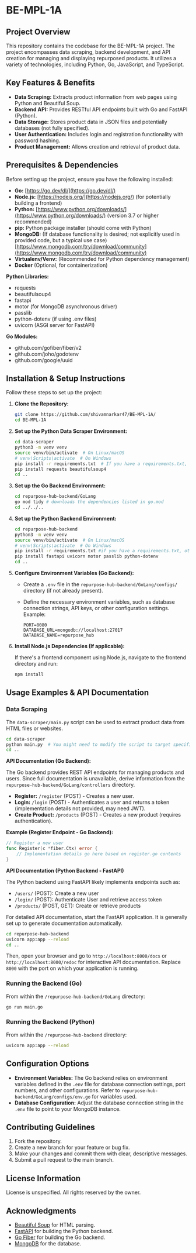 # BE-MPL-1A

## Project Overview

This repository contains the codebase for the BE-MPL-1A project. The project encompasses data scraping, backend development, and API creation for managing and displaying repurposed products. It utilizes a variety of technologies, including Python, Go, JavaScript, and TypeScript.

## Key Features & Benefits

*   **Data Scraping:** Extracts product information from web pages using Python and Beautiful Soup.
*   **Backend API:** Provides RESTful API endpoints built with Go and FastAPI (Python).
*   **Data Storage:** Stores product data in JSON files and potentially databases (not fully specified).
*   **User Authentication:** Includes login and registration functionality with password hashing.
*   **Product Management:** Allows creation and retrieval of product data.

## Prerequisites & Dependencies

Before setting up the project, ensure you have the following installed:

*   **Go:**  [https://go.dev/dl/](https://go.dev/dl/)
*   **Node.js:** [https://nodejs.org/](https://nodejs.org/) (for potentially building a frontend)
*   **Python:** [https://www.python.org/downloads/](https://www.python.org/downloads/) (version 3.7 or higher recommended)
*   **pip:** Python package installer (should come with Python)
*   **MongoDB:** (If database functionality is desired; not explicitly used in provided code, but a typical use case) [https://www.mongodb.com/try/download/community](https://www.mongodb.com/try/download/community)
*   **Virtualenv/Venv:** (Recommended for Python dependency management)
*   **Docker** (Optional, for containerization)

**Python Libraries:**

*   requests
*   beautifulsoup4
*   fastapi
*   motor (for MongoDB asynchronous driver)
*   passlib
*   python-dotenv (if using .env files)
*   uvicorn (ASGI server for FastAPI)

**Go Modules:**

*   github.com/gofiber/fiber/v2
*   github.com/joho/godotenv
*   github.com/google/uuid

## Installation & Setup Instructions

Follow these steps to set up the project:

1.  **Clone the Repository:**

    ```bash
    git clone https://github.com/shivamnarkar47/BE-MPL-1A/
    cd BE-MPL-1A
    ```

2.  **Set up the Python Data Scraper Environment:**

    ```bash
    cd data-scraper
    python3 -m venv venv
    source venv/bin/activate  # On Linux/macOS
    # venv\Scripts\activate  # On Windows
    pip install -r requirements.txt  # If you have a requirements.txt, otherwise install the packages manually:
    pip install requests beautifulsoup4
    cd ..
    ```

3.  **Set up the Go Backend Environment:**

    ```bash
    cd repurpose-hub-backend/GoLang
    go mod tidy # downloads the dependencies listed in go.mod
    cd ../../..
    ```

4.  **Set up the Python Backend Environment:**

    ```bash
    cd repurpose-hub-backend
    python3 -m venv venv
    source venv/bin/activate  # On Linux/macOS
    # venv\Scripts\activate  # On Windows
    pip install -r requirements.txt #if you have a requirements.txt, otherwise install the packages manually
    pip install fastapi uvicorn motor passlib python-dotenv
    cd ..

    ```

5.  **Configure Environment Variables (Go Backend):**

    *   Create a `.env` file in the `repurpose-hub-backend/GoLang/configs/` directory (if not already present).
    *   Define the necessary environment variables, such as database connection strings, API keys, or other configuration settings. Example:

        ```
        PORT=8080
        DATABASE_URL=mongodb://localhost:27017
        DATABASE_NAME=repurpose_hub
        ```

6. **Install Node.js Dependencies (If applicable):**

    If there's a frontend component using Node.js, navigate to the frontend directory and run:

    ```bash
    npm install
    ```

## Usage Examples & API Documentation

### Data Scraping

The `data-scraper/main.py` script can be used to extract product data from HTML files or websites.

```bash
cd data-scraper
python main.py  # You might need to modify the script to target specific websites or files
cd ..
```

**API Documentation (Go Backend):**

The Go backend provides REST API endpoints for managing products and users.  Since full documentation is unavailable, derive information from the `repurpose-hub-backend/GoLang/controllers` directory.

*   **Register:** `/register` (POST) - Creates a new user.
*   **Login:** `/login` (POST) - Authenticates a user and returns a token (implementation details not provided, may need JWT).
*   **Create Product:** `/products` (POST) - Creates a new product (requires authentication).

**Example (Register Endpoint - Go Backend):**
```go
// Register a new user
func Register(c *fiber.Ctx) error {
    // Implementation details go here based on register.go contents
}
```

**API Documentation (Python Backend - FastAPI)**

The Python backend using FastAPI likely implements endpoints such as:

*   `/users/` (POST): Create a new user
*   `/login/` (POST): Authenticate User and retrieve access token
*   `/products/` (POST, GET): Create or retrieve products

For detailed API documentation, start the FastAPI application. It is generally set up to generate documentation automatically.

```bash
cd repurpose-hub-backend
uvicorn app:app --reload
cd ..
```

Then, open your browser and go to `http://localhost:8000/docs` or `http://localhost:8000/redoc` for interactive API documentation. Replace `8000` with the port on which your application is running.

### Running the Backend (Go)
From within the `/repurpose-hub-backend/GoLang` directory:
```bash
go run main.go
```
### Running the Backend (Python)

From within the `/repurpose-hub-backend` directory:

```bash
uvicorn app:app --reload
```

## Configuration Options

*   **Environment Variables:**  The Go backend relies on environment variables defined in the `.env` file for database connection settings, port numbers, and other configurations.  Refer to `repurpose-hub-backend/GoLang/configs/env.go` for variables used.
*   **Database Configuration:**  Adjust the database connection string in the `.env` file to point to your MongoDB instance.

## Contributing Guidelines

1.  Fork the repository.
2.  Create a new branch for your feature or bug fix.
3.  Make your changes and commit them with clear, descriptive messages.
4.  Submit a pull request to the main branch.

## License Information

License is unspecified. All rights reserved by the owner.

## Acknowledgments

*   [Beautiful Soup](https://www.crummy.com/software/BeautifulSoup/bs4/doc/) for HTML parsing.
*   [FastAPI](https://fastapi.tiangolo.com/) for building the Python backend.
*   [Go Fiber](https://github.com/gofiber/fiber) for building the Go backend.
*   [MongoDB](https://www.mongodb.com/) for the database.

